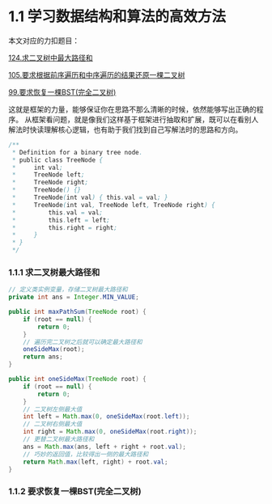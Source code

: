 # 1.1 学习数据结构和算法的高效方法

本文对应的力扣题目：

[124.求二叉树中最大路径和](https://leetcode-cn.com/problems/binary-tree-maximum-path-sum/)

[105.要求根据前序遍历和中序遍历的结果还原一棵二叉树](https://leetcode-cn.com/problems/construct-binary-tree-from-preorder-and-inorder-traversal/)

[99.要求恢复一棵BST(完全二叉树)](https://leetcode-cn.com/problems/recover-binary-search-tree/)

这就是框架的力量，能够保证你在思路不那么清晰的时候，依然能够写出正确的程序。
从框架看问题，就是像我们这样基于框架进行抽取和扩展，既可以在看别人解法时快读理解核心逻辑，也有助于我们找到自己写解法时的思路和方向。

```java
/**
 * Definition for a binary tree node.
 * public class TreeNode {
 *     int val;
 *     TreeNode left;
 *     TreeNode right;
 *     TreeNode() {}
 *     TreeNode(int val) { this.val = val; }
 *     TreeNode(int val, TreeNode left, TreeNode right) {
 *         this.val = val;
 *         this.left = left;
 *         this.right = right;
 *     }
 * }
 */
 ```

### 1.1.1 求二叉树最大路径和

```java
// 定义类实例变量，存储二叉树最大路径和
private int ans = Integer.MIN_VALUE;

public int maxPathSum(TreeNode root) {
    if (root == null) {
        return 0;
    }
    // 遍历完二叉树之后就可以确定最大路径和
    oneSideMax(root);
    return ans;
}

public int oneSideMax(TreeNode root) {
    if (root == null) {
        return 0;
    }
    // 二叉树左侧最大值
    int left = Math.max(0, oneSideMax(root.left));
    // 二叉树右侧最大值
    int right = Math.max(0, oneSideMax(root.right));
    // 更替二叉树最大路径和
    ans = Math.max(ans, left + right + root.val);
    // 巧妙的返回值，比较得出一侧的最大路径和
    return Math.max(left, right) + root.val;
}
```

### 1.1.2 要求恢复一棵BST(完全二叉树)

```java

```